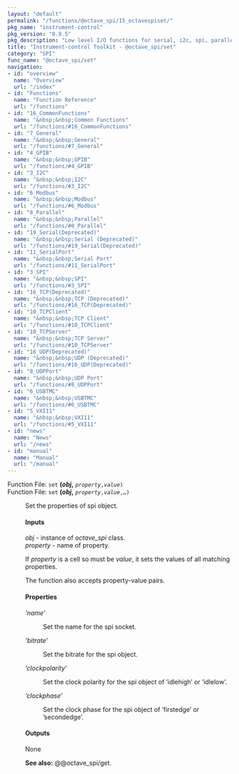 ```yaml
---
layout: "default"
permalink: "/functions/@octave_spi/15_octavespiset/"
pkg_name: "instrument-control"
pkg_version: "0.9.5"
pkg_description: "Low level I/O functions for serial, i2c, spi, parallel, tcp, gpib, modbus, vxi11, udp and usbtmc interfaces."
title: "Instrument-control Toolkit - @octave_spi/set"
category: "SPI"
func_name: "@octave_spi/set"
navigation:
- id: "overview"
  name: "Overview"
  url: "/index"
- id: "Functions"
  name: "Function Reference"
  url: "/functions"
- id: "16_CommonFunctions"
  name: "&nbsp;&nbsp;Common Functions"
  url: "/functions/#16_CommonFunctions"
- id: "7_General"
  name: "&nbsp;&nbsp;General"
  url: "/functions/#7_General"
- id: "4_GPIB"
  name: "&nbsp;&nbsp;GPIB"
  url: "/functions/#4_GPIB"
- id: "3_I2C"
  name: "&nbsp;&nbsp;I2C"
  url: "/functions/#3_I2C"
- id: "6_Modbus"
  name: "&nbsp;&nbsp;Modbus"
  url: "/functions/#6_Modbus"
- id: "8_Parallel"
  name: "&nbsp;&nbsp;Parallel"
  url: "/functions/#8_Parallel"
- id: "19_Serial(Deprecated)"
  name: "&nbsp;&nbsp;Serial (Deprecated)"
  url: "/functions/#19_Serial(Deprecated)"
- id: "11_SerialPort"
  name: "&nbsp;&nbsp;Serial Port"
  url: "/functions/#11_SerialPort"
- id: "3_SPI"
  name: "&nbsp;&nbsp;SPI"
  url: "/functions/#3_SPI"
- id: "16_TCP(Deprecated)"
  name: "&nbsp;&nbsp;TCP (Deprecated)"
  url: "/functions/#16_TCP(Deprecated)"
- id: "10_TCPClient"
  name: "&nbsp;&nbsp;TCP Client"
  url: "/functions/#10_TCPClient"
- id: "10_TCPServer"
  name: "&nbsp;&nbsp;TCP Server"
  url: "/functions/#10_TCPServer"
- id: "16_UDP(Deprecated)"
  name: "&nbsp;&nbsp;UDP (Deprecated)"
  url: "/functions/#16_UDP(Deprecated)"
- id: "8_UDPPort"
  name: "&nbsp;&nbsp;UDP Port"
  url: "/functions/#8_UDPPort"
- id: "6_USBTMC"
  name: "&nbsp;&nbsp;USBTMC"
  url: "/functions/#6_USBTMC"
- id: "5_VXI11"
  name: "&nbsp;&nbsp;VXI11"
  url: "/functions/#5_VXI11"
- id: "news"
  name: "News"
  url: "/news"
- id: "manual"
  name: "Manual"
  url: "/manual"
---
```

<dl class="first-deftypefn">
<dt class="deftypefn" id="index-_0028obj_002c"><span class="category-def">Function File: </span><span><code class="def-type">set</code> <strong class="def-name">(<var class="var">obj</var>,</strong> <code class="def-code-arguments"><var class="var">property</var>,<var class="var">value</var>)</code><a class="copiable-link" href="#index-_0028obj_002c"></a></span></dt>
<dt class="deftypefnx def-cmd-deftypefn" id="index-_0028obj_002c-1"><span class="category-def">Function File: </span><span><code class="def-type">set</code> <strong class="def-name">(<var class="var">obj</var>,</strong> <code class="def-code-arguments"><var class="var">property</var>,<var class="var">value</var>,&hellip;)</code><a class="copiable-link" href="#index-_0028obj_002c-1"></a></span></dt>
<dd><p>Set the properties of spi object.
</p>
<h4 class="subsubheading" id="Inputs"><span>Inputs<a class="copiable-link" href="#Inputs"></a></span></h4>
<p><var class="var">obj</var> - instance of <var class="var">octave_spi</var> class.<br>
 <var class="var">property</var> - name of property.<br>
</p>
<p>If <var class="var">property</var> is a cell so must be <var class="var">value</var>, it sets the values of
 all matching properties.
</p>
<p>The function also accepts property-value pairs.
</p>
<h4 class="subsubheading" id="Properties"><span>Properties<a class="copiable-link" href="#Properties"></a></span></h4>
<dl class="table">
<dt><var class="var">&rsquo;name&rsquo;</var></dt>
<dd><p>Set the name for the spi socket.
</p>
</dd>
<dt><var class="var">&rsquo;bitrate&rsquo;</var></dt>
<dd><p>Set the bitrate for the spi object.
</p>
</dd>
<dt><var class="var">&rsquo;clockpolarity&rsquo;</var></dt>
<dd><p>Set the clock polarity for the spi object of &rsquo;idlehigh&rsquo; or &rsquo;idlelow&rsquo;.
</p>
</dd>
<dt><var class="var">&rsquo;clockphase&rsquo;</var></dt>
<dd><p>Set the clock phase for the spi object of &rsquo;firstedge&rsquo; or &rsquo;secondedge&rsquo;.
</p>
</dd>
</dl>

<h4 class="subsubheading" id="Outputs"><span>Outputs<a class="copiable-link" href="#Outputs"></a></span></h4>
<p>None
</p>

<p><strong class="strong">See also:</strong> @@octave_spi/get.
 </p></dd></dl>
